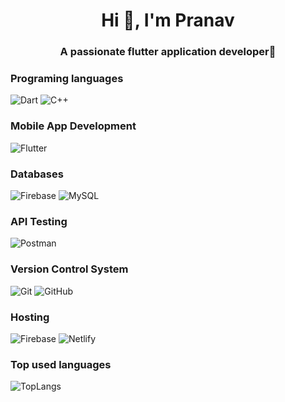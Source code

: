 <h1 align="center">Hi 👋, I'm Pranav</h1>
<h3 align="center">A passionate flutter application developer💙</h3>

### Programing languages
<img alt="Dart" src="https://img.shields.io/badge/dart-%230175C2.svg?style=for-the-badge&logo=dart&logoColor=white"/> <img alt="C++" src="https://img.shields.io/badge/c++-%2300599C.svg?style=for-the-badge&logo=c%2B%2B&logoColor=white"/>

### Mobile App Development
<img alt="Flutter" src="https://img.shields.io/badge/Flutter-%2302569B.svg?style=for-the-badge&logo=Flutter&logoColor=white" />

### Databases
<img alt="Firebase" src ="https://img.shields.io/badge/Firebase-039BE5?style=for-the-badge&logo=Firebase&logoColor=white"/> <img alt="MySQL" src ="https://img.shields.io/badge/mysql-%2300f.svg?style=for-the-badge&logo=mysql&logoColor=white"/> 

### API Testing
<img alt="Postman" src="https://img.shields.io/badge/Postman-FF6C37?style=for-the-badge&logo=postman&logoColor=white" />

### Version Control System
<img alt="Git" src="https://img.shields.io/badge/git-%23F05033.svg?style=for-the-badge&logo=git&logoColor=white"/> <img alt="GitHub" src="https://img.shields.io/badge/github-%23121011.svg?style=for-the-badge&logo=github&logoColor=white"/>

### Hosting
<img alt="Firebase" src ="https://img.shields.io/badge/Firebase-039BE5?style=for-the-badge&logo=Firebase&logoColor=white"/> <img alt="Netlify" src="https://img.shields.io/badge/netlify-%23000000.svg?style=for-the-badge&logo=netlify&logoColor=#00C7B7"/>

### Top used languages
<img alt="TopLangs" src ="https://github-readme-stats.vercel.app/api/top-langs/?username=Pranav2918&layout=compact"/>



